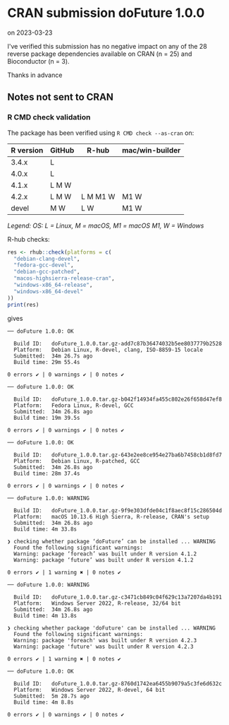 # CRAN submission doFuture 1.0.0

on 2023-03-23

I've verified this submission has no negative impact on any of the 28
reverse package dependencies available on CRAN (n = 25) and
Bioconductor (n = 3).

Thanks in advance


## Notes not sent to CRAN

### R CMD check validation

The package has been verified using `R CMD check --as-cran` on:

| R version     | GitHub | R-hub    | mac/win-builder |
| ------------- | ------ | -------- | --------------- |
| 3.4.x         | L      |          |                 |
| 4.0.x         | L      |          |                 |
| 4.1.x         | L M W  |          |                 |
| 4.2.x         | L M W  | L M M1 W | M1 W            |
| devel         |   M W  | L      W | M1 W            |

*Legend: OS: L = Linux, M = macOS, M1 = macOS M1, W = Windows*


R-hub checks:

```r
res <- rhub::check(platforms = c(
  "debian-clang-devel", 
  "fedora-gcc-devel",
  "debian-gcc-patched", 
  "macos-highsierra-release-cran",
  "windows-x86_64-release",
  "windows-x86_64-devel"
))
print(res)
```

gives

```
── doFuture 1.0.0: OK

  Build ID:   doFuture_1.0.0.tar.gz-add7c87b36474032b5ee8037779b2528
  Platform:   Debian Linux, R-devel, clang, ISO-8859-15 locale
  Submitted:  34m 26.7s ago
  Build time: 29m 55.4s

0 errors ✔ | 0 warnings ✔ | 0 notes ✔

── doFuture 1.0.0: OK

  Build ID:   doFuture_1.0.0.tar.gz-b042f14934fa455c802e26f658d47ef8
  Platform:   Fedora Linux, R-devel, GCC
  Submitted:  34m 26.8s ago
  Build time: 19m 39.5s

0 errors ✔ | 0 warnings ✔ | 0 notes ✔

── doFuture 1.0.0: OK

  Build ID:   doFuture_1.0.0.tar.gz-643e2ee8ce954e27ba6b7458cb1d8fd7
  Platform:   Debian Linux, R-patched, GCC
  Submitted:  34m 26.8s ago
  Build time: 28m 37.4s

0 errors ✔ | 0 warnings ✔ | 0 notes ✔

── doFuture 1.0.0: WARNING

  Build ID:   doFuture_1.0.0.tar.gz-9f9e303dfde04c1f8aec8f15c286504d
  Platform:   macOS 10.13.6 High Sierra, R-release, CRAN's setup
  Submitted:  34m 26.8s ago
  Build time: 4m 33.8s

❯ checking whether package ‘doFuture’ can be installed ... WARNING
  Found the following significant warnings:
  Warning: package ‘foreach’ was built under R version 4.1.2
  Warning: package ‘future’ was built under R version 4.1.2
 
0 errors ✔ | 1 warning ✖ | 0 notes ✔

── doFuture 1.0.0: WARNING

  Build ID:   doFuture_1.0.0.tar.gz-c3471cb849c04f629c13a7207da4b191
  Platform:   Windows Server 2022, R-release, 32/64 bit
  Submitted:  34m 26.8s ago
  Build time: 4m 13.8s

❯ checking whether package 'doFuture' can be installed ... WARNING
  Found the following significant warnings:
  Warning: package 'foreach' was built under R version 4.2.3
  Warning: package 'future' was built under R version 4.2.3

0 errors ✔ | 1 warning ✖ | 0 notes ✔

── doFuture 1.0.0: OK

  Build ID:   doFuture_1.0.0.tar.gz-8760d1742ea6455b9079a5c3fe6d632c
  Platform:   Windows Server 2022, R-devel, 64 bit
  Submitted:  5m 28.7s ago
  Build time: 4m 8.8s

0 errors ✔ | 0 warnings ✔ | 0 notes ✔
```
